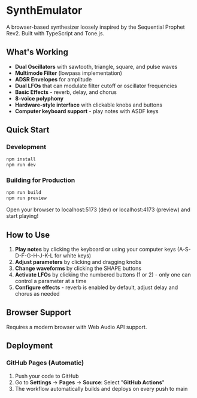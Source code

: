 # SynthEmulator

A browser-based synthesizer loosely inspired by the Sequential Prophet Rev2. Built with TypeScript and Tone.js.

## What's Working

- **Dual Oscillators** with sawtooth, triangle, square, and pulse waves
- **Multimode Filter** (lowpass implementation)
- **ADSR Envelopes** for amplitude
- **Dual LFOs** that can modulate filter cutoff or oscillator frequencies
- **Basic Effects** - reverb, delay, and chorus
- **8-voice polyphony**
- **Hardware-style interface** with clickable knobs and buttons
- **Computer keyboard support** - play notes with ASDF keys

## Quick Start

### Development

```bash
npm install
npm run dev
```

### Building for Production

```bash
npm run build
npm run preview
```

Open your browser to localhost:5173 (dev) or localhost:4173 (preview) and start playing!

## How to Use

1. **Play notes** by clicking the keyboard or using your computer keys (A-S-D-F-G-H-J-K-L for white keys)
2. **Adjust parameters** by clicking and dragging knobs
3. **Change waveforms** by clicking the SHAPE buttons
4. **Activate LFOs** by clicking the numbered buttons (1 or 2) - only one can control a parameter at a time
5. **Configure effects** - reverb is enabled by default, adjust delay and chorus as needed

## Browser Support

Requires a modern browser with Web Audio API support.

## Deployment

### GitHub Pages (Automatic)

1. Push your code to GitHub
2. Go to **Settings** → **Pages** → **Source**: Select "**GitHub Actions**"
3. The workflow automatically builds and deploys on every push to main
